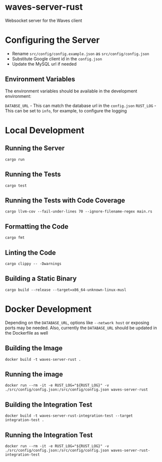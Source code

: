 # waves-server-rust

Websocket server for the Waves client

# Configuring the Server

- Rename `src/config/config.example.json` as `src/config/config.json`
- Substitute Google client id in the `config.json`
- Update the MySQL url if needed

## Environment Variables

The environment variables should be available in the development environment:

`DATABSE_URL` - This can match the database url in the `config.json`
`RUST_LOG` - This can be set to `info`, for example, to configure the logging

# Local Development

## Running the Server

```
cargo run
```

## Running the Tests

```
cargo test
```

## Running the Tests with Code Coverage

```
cargo llvm-cov --fail-under-lines 70 --ignore-filename-regex main.rs
```

## Formatting the Code

```
cargo fmt
```

## Linting the Code

```
cargo clippy -- -Dwarnings
```

## Building a Static Binary

```
cargo build --release --target=x86_64-unknown-linux-musl
```

# Docker Development

Depending on the `DATABASE_URL`, options like `--network host` or exposing
ports may be needed. Also, currently the `DATABASE_URL` should be updated
in the Dockerfile as well

## Building the Image

```
docker build -t waves-server-rust .
```

## Running the image

```
docker run --rm -it -e RUST_LOG="${RUST_LOG}" -v ./src/config/config.json:/src/config/config.json waves-server-rust
```

## Building the Integration Test

```
docker build -t waves-server-rust-integration-test --target integration-test .
```

## Running the Integration Test

```
docker run --rm -it -e RUST_LOG="${RUST_LOG}" -v ./src/config/config.json:/src/config/config.json waves-server-rust-integration-test
```
